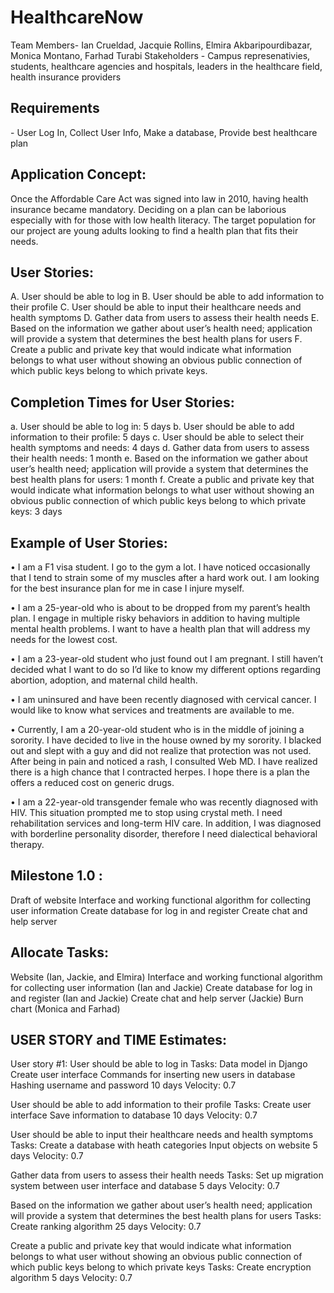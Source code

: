 # HealthcareNow
Team Members- Ian Crueldad, Jacquie Rollins, Elmira Akbaripourdibazar, Monica Montano, Farhad Turabi 
Stakeholders - Campus represenativies, students, healthcare agencies and hospitals, leaders in the healthcare field, health insurance providers


<h2>Requirements</h2> - User Log In, Collect User Info, Make a database, Provide best healthcare plan 


<h2>Application Concept:</h2>
Once the Affordable Care Act was signed into law in 2010, having health insurance became mandatory. Deciding on a plan can be laborious especially with for those with low health literacy. The target population for our project are young adults looking to find a health plan that fits their needs.


<h2>User Stories:</h2>
A.	User should be able to log in
B.	User should be able to add information to their profile
C.	User should be able to input their healthcare needs and health symptoms 
D.	Gather data from users to assess their health needs
E.	Based on the information we gather about user’s health need; application will provide a system that determines the best health plans  for users
F.	Create a public and private key that would indicate what information belongs to what user without showing an obvious public connection of which public keys belong to which private keys. 


<h2>Completion Times for User Stories:</h2> 
a.	User should be able to log in: 5 days
b.	User should be able to add information to their profile: 5 days
c.	User should be able to select their health symptoms and needs:  4 days
d.	Gather data from users to assess their health needs:  1 month
e.	Based on the information we gather about user’s health need; application will provide a system that determines the best health plans for users:  1 month 
f.	Create a public and private key that would indicate what information belongs to what user without showing an obvious public connection of which public keys belong to which private keys: 3 days


<h2>Example of User Stories:</h2> 

•	I am a F1 visa student. I go to the gym a lot. I have noticed occasionally that I tend to strain some of my muscles after a hard work out.  I am looking for the best insurance plan for me in case I injure myself. 

•	I am a 25-year-old who is about to be dropped from my parent’s health plan. I engage in multiple risky behaviors in addition to having multiple mental health problems.  I want to have a health plan that will address my needs for the lowest cost. 

•	I am a 23-year-old student who just found out I am pregnant. I still haven’t decided what I want to do so I’d like to know my different options regarding abortion, adoption, and maternal child health.

•	I am uninsured and have been recently diagnosed with cervical cancer. I would like to know what services and treatments are available to me.

•	Currently, I am a 20-year-old student who is in the middle of joining a sorority. I have decided to live in the house owned by my sorority.  I blacked out and slept with a guy and did not realize that protection was not used. After being in pain and noticed a rash, I consulted Web MD. I have realized there is a high chance that I contracted herpes. I hope there is a plan the offers a reduced cost on generic drugs. 

•	I am a 22-year-old transgender female who was recently diagnosed with HIV. This situation prompted me to stop using crystal meth. I need rehabilitation services and long-term HIV care.  In addition, I was diagnosed with borderline personality disorder, therefore I need dialectical behavioral therapy. 


<h2>Milestone 1.0 :</h2> 
Draft of website  
Interface and working functional algorithm for collecting user information 
Create database for log in and register 
Create chat and help server 


<h2>Allocate Tasks:</h2> 
Website (Ian, Jackie, and Elmira) 
Interface and working functional algorithm for collecting user information (Ian and Jackie) 
Create database for log in and register (Ian and Jackie) 
Create chat and help server (Jackie) 
Burn chart (Monica and Farhad) 


<h2>USER STORY and TIME Estimates:</h2> 
User story #1: User should be able to log in 
Tasks: 
Data model in Django 
Create user interface 
Commands for inserting new users in database 
Hashing username and password 
10 days
Velocity: 0.7

User should be able to add information to their profile 
Tasks: 
Create user interface
Save information to database
10 days 
Velocity: 0.7

User should be able to input their healthcare needs and health symptoms 
Tasks: 
Create a database with heath categories
Input objects on website 
5 days 
Velocity: 0.7

Gather data from users to assess their health needs 
Tasks: 
Set up migration system between user interface and database
5 days 
Velocity: 0.7

Based on the information we gather about user’s health need; application will provide a system that determines the best health plans for users 
Tasks: 
Create ranking algorithm
25 days 
Velocity: 0.7

Create a public and private key that would indicate what information belongs to what user without showing an obvious public connection of which public keys belong to which private keys 
Tasks: 
Create encryption algorithm
5 days 
Velocity: 0.7












